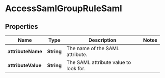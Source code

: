

# AccessSamlGroupRuleSaml


## Properties

| Name | Type | Description | Notes |
|------------ | ------------- | ------------- | -------------|
|**attributeName** | **String** | The name of the SAML attribute. |  |
|**attributeValue** | **String** | The SAML attribute value to look for. |  |



